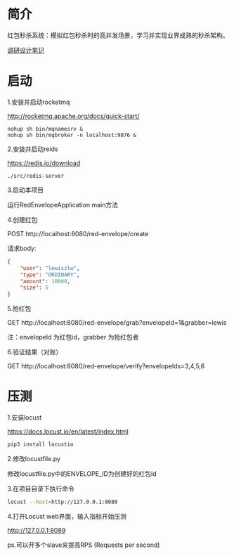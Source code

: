 # 简介
红包秒杀系统：模拟红包秒杀时的高并发场景，学习并实现业界成熟的秒杀架构。

[调研设计笔记](https://github.com/lewiszlw/notebooks/tree/master/wheels/red-envelope)
# 启动
1.安装并启动rocketmq

http://rocketmq.apache.org/docs/quick-start/
   
```shell
nohup sh bin/mqnamesrv &
nohup sh bin/mqbroker -n localhost:9876 &
```

2.安装并启动reids

https://redis.io/download

```shell
./src/redis-server
```

3.启动本项目

运行RedEnvelopeApplication main方法

4.创建红包

POST http://localhost:8080/red-envelope/create

请求body:
```json
{
	"user": "lewiszlw",
	"type": "ORDINARY",
	"amount": 10000,
	"size": 5
}
```

5.抢红包

GET http://localhost:8080/red-envelope/grab?envelopeId=1&grabber=lewis

注：envelopeId 为红包id，grabber 为抢红包者

6.验证结果（对账）

GET http://localhost:8080/red-envelope/verify?envelopeIds=3,4,5,6

# 压测
1.安装locust

https://docs.locust.io/en/latest/index.html

```bash
pip3 install locustio
```

2.修改locustfile.py

修改locustfile.py中的ENVELOPE_ID为创建好的红包id

3.在项目目录下执行命令
```bash
locust --host=http://127.0.0.1:8080
```

4.打开Locust web界面，输入指标开始压测

http://127.0.0.1:8089

ps.可以开多个slave来提高RPS (Requests per second)